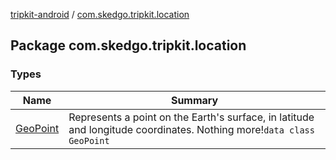 [tripkit-android](../index.md) / [com.skedgo.tripkit.location](./index.md)

## Package com.skedgo.tripkit.location

### Types

| Name | Summary |
|---|---|
| [GeoPoint](-geo-point/index.md) | Represents a point on the Earth's surface, in latitude and longitude coordinates. Nothing more!`data class GeoPoint` |
